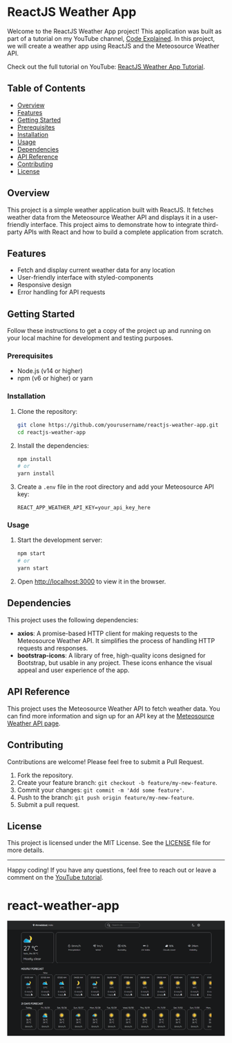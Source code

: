 # ReactJS Weather App

Welcome to the ReactJS Weather App project! This application was built as part of a tutorial on my YouTube channel, [Code Explained](https://www.youtube.com/@CodeExplained). In this project, we will create a weather app using ReactJS and the Meteosource Weather API.

Check out the full tutorial on YouTube: [ReactJS Weather App Tutorial](https://www.youtube.com/watch?v=123456).

## Table of Contents

- [Overview](#overview)
- [Features](#features)
- [Getting Started](#getting-started)
- [Prerequisites](#prerequisites)
- [Installation](#installation)
- [Usage](#usage)
- [Dependencies](#dependencies)
- [API Reference](#api-reference)
- [Contributing](#contributing)
- [License](#license)

## Overview

This project is a simple weather application built with ReactJS. It fetches weather data from the Meteosource Weather API and displays it in a user-friendly interface. This project aims to demonstrate how to integrate third-party APIs with React and how to build a complete application from scratch.

## Features

- Fetch and display current weather data for any location
- User-friendly interface with styled-components
- Responsive design
- Error handling for API requests

## Getting Started

Follow these instructions to get a copy of the project up and running on your local machine for development and testing purposes.

### Prerequisites

- Node.js (v14 or higher)
- npm (v6 or higher) or yarn

### Installation

1. Clone the repository:

   ```sh
   git clone https://github.com/yourusername/reactjs-weather-app.git
   cd reactjs-weather-app
   ```

2. Install the dependencies:

   ```sh
   npm install
   # or
   yarn install
   ```

3. Create a `.env` file in the root directory and add your Meteosource API key:
   ```env
   REACT_APP_WEATHER_API_KEY=your_api_key_here
   ```

### Usage

1. Start the development server:

   ```sh
   npm start
   # or
   yarn start
   ```

2. Open [http://localhost:3000](http://localhost:3000) to view it in the browser.

## Dependencies

This project uses the following dependencies:

- **axios**: A promise-based HTTP client for making requests to the Meteosource Weather API. It simplifies the process of handling HTTP requests and responses.
- **bootstrap-icons**: A library of free, high-quality icons designed for Bootstrap, but usable in any project. These icons enhance the visual appeal and user experience of the app.

## API Reference

This project uses the Meteosource Weather API to fetch weather data. You can find more information and sign up for an API key at the [Meteosource Weather API page](https://rapidapi.com/MeteosourceWeather/api/ai-weather-by-meteosource).

## Contributing

Contributions are welcome! Please feel free to submit a Pull Request.

1. Fork the repository.
2. Create your feature branch: `git checkout -b feature/my-new-feature`.
3. Commit your changes: `git commit -m 'Add some feature'`.
4. Push to the branch: `git push origin feature/my-new-feature`.
5. Submit a pull request.

## License

This project is licensed under the MIT License. See the [LICENSE](LICENSE) file for more details.

---

Happy coding! If you have any questions, feel free to reach out or leave a comment on the [YouTube tutorial](https://www.youtube.com/watch?v=123456).

# react-weather-app

<img title="weather-app" alt="react-weather-app" src="WeatherAppScreenShort.PNG">
